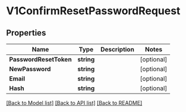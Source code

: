 # V1ConfirmResetPasswordRequest

## Properties

Name | Type | Description | Notes
------------ | ------------- | ------------- | -------------
**PasswordResetToken** | **string** |  | [optional] 
**NewPassword** | **string** |  | [optional] 
**Email** | **string** |  | [optional] 
**Hash** | **string** |  | [optional] 

[[Back to Model list]](../README.md#documentation-for-models) [[Back to API list]](../README.md#documentation-for-api-endpoints) [[Back to README]](../README.md)


